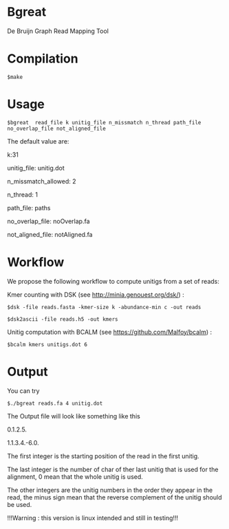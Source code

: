 Bgreat
=====
De Bruijn Graph Read Mapping Tool

Compilation
====
	$make

Usage
====
	$bgreat  read_file k unitig_file n_missmatch n_thread path_file no_overlap_file not_aligned_file

The default value are:

k:31

unitig_file: unitig.dot

n_missmatch_allowed: 2

n_thread: 1

path_file: paths

no_overlap_file: noOverlap.fa

not_aligned_file: notAligned.fa

Workflow
====


We propose the following workflow to compute unitigs from a set of reads:


Kmer counting with DSK (see http://minia.genouest.org/dsk/) :

	$dsk -file reads.fasta -kmer-size k -abundance-min c -out reads

	$dsk2ascii -file reads.h5 -out kmers


Unitig computation with BCALM (see https://github.com/Malfoy/bcalm) :

	$bcalm kmers unitigs.dot 6

Output
====
You can try

	$./bgreat reads.fa 4 unitig.dot

The Output file will look like something like this

0.1.2.5.

1.1.3.4.-6.0.

The first integer is the starting position of the read in the first unitig.

The last integer is the number of char of ther last unitig that is used for the alignment, 0 mean that the whole unitig is used.

The other integers are the unitig numbers in the order they appear in the read, the minus sign mean that the reverse complement of the unitig should be used.




!!!Warning : this version is linux intended and still in testing!!!
